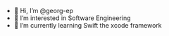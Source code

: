- 👋 Hi, I’m @georg-ep
- 👀 I’m interested in Software Engineering
- 🌱 I’m currently learning Swift the xcode framework



